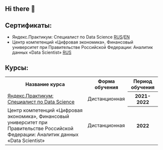 ## Hi there 👋

## Сертификаты:
 - Яндекс.Практикум: Специалист по Data Science [RUS](https://github.com/OxanaFedorova/YandexPracticum_projects/blob/main/certificate_YP_rus.pdf)/[EN](https://github.com/OxanaFedorova/YandexPracticum_projects/blob/main/certificate_YP_eng.pdf)
 - Центр компетенций «Цифровая экономика», Финансовый университет при Правительстве Российской Федерации: Аналитик данных «Data Scientist» [RUS](https://github.com/OxanaFedorova/YandexPracticum_projects/blob/main/%D0%A3%D0%B4%D0%BE%D1%81%D1%82%D0%BE%D0%B2%D0%B5%D1%80%D0%B5%D0%BD%D0%B8%D0%B5_%D0%A4%D0%B8%D0%BD%D0%A3%D0%BD%D0%B8%D0%B2%D0%B5%D1%80%D1%81%D0%B8%D1%82%D0%B5%D1%82.pdf)

## Курсы:
<table>
<tr>
  <th>Название курса</th>
  <th>Форма обучения</th>
  <th>Период обучения</th>
</tr> 
<tr>
  <td><a href = "https://practicum.yandex.ru/data-scientist/">Яндекс.Практикум: Специалист по Data Science</a></td>
  <td>Дистанционная</td>
  <th>2021-2022</th>
</tr> 
<tr>
  <td>
   <a>Центр компетенций «Цифровая экономика», Финансовый университет при Правительстве Российской Федерации: Аналитик данных «Data Scientist»</a>
  </td>
  <td>Дистанционная</td>
  <th>2022</th>
</tr> 
</table>




<!--
**OxanaFedorova/OxanaFedorova** is a ✨ _special_ ✨ repository because its `README.md` (this file) appears on your GitHub profile.

Here are some ideas to get you started:

- 🔭 I’m currently working on ...
- 🌱 I’m currently learning ...
- 👯 I’m looking to collaborate on ...
- 🤔 I’m looking for help with ...
- 💬 Ask me about ...
- 📫 How to reach me: ...
- 😄 Pronouns: ...
- ⚡ Fun fact: ...
-->
